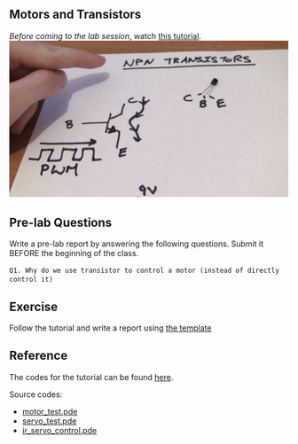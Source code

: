 ## Motors and Transistors
*Before coming to the lab session*, watch [this tutorial](https://youtu.be/5bHPKU4ybHY).
[![Lab 5](NPN.png)](https://youtu.be/5bHPKU4ybHY)


## Pre-lab Questions

Write a pre-lab report by answering the following questions. Submit it BEFORE the beginning of the class.
```
Q1. Why do we use transistor to control a motor (instead of directly control it)

```


## Exercise
Follow the tutorial and write a report using [the template](http://www.writing.utoronto.ca/advice/specific-types-of-writing/lab-report)

## Reference
The codes for the tutorial can be found [here](https://www.jeremyblum.com/2011/01/31/arduino-tutorial-5-motors-and-transistors/).

Source codes:
* [motor_test.pde](motor_test.pde)
* [servo_test.pde](servo_test.pde)
* [ir_servo_control.pde](ir_servo_control.pde)
